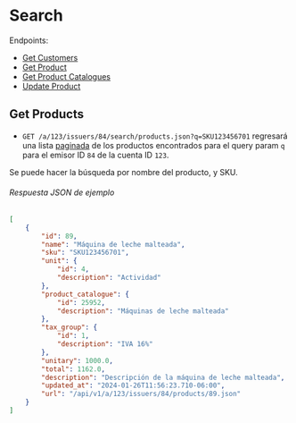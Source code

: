 Search
========

Endpoints:

- [Get Customers](#get-products)
- [Get Product](#get-product)
- [Get Product Catalogues](#create-product)
- [Update Product](#update-product)

Get Products
------------

* `GET /a/123/issuers/84/search/products.json?q=SKU123456701` regresará una lista [paginada](https://github.com/avendaMX/api-doc/blob/master/README.md#paginacion) de los productos encontrados para el query param `q` para el emisor ID `84` de la cuenta ID `123`.

Se puede hacer la búsqueda por nombre del producto, y SKU.

###### Respuesta JSON de ejemplo
```json
[
    {
        "id": 89,
        "name": "Máquina de leche malteada",
        "sku": "SKU123456701",
        "unit": {
            "id": 4,
            "description": "Actividad"
        },
        "product_catalogue": {
            "id": 25952,
            "description": "Máquinas de leche malteada"
        },
        "tax_group": {
            "id": 1,
            "description": "IVA 16%"
        },
        "unitary": 1000.0,
        "total": 1162.0,
        "description": "Descripción de la máquina de leche malteada",
        "updated_at": "2024-01-26T11:56:23.710-06:00",
        "url": "/api/v1/a/123/issuers/84/products/89.json"
    }
]
```